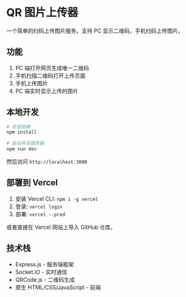 # QR 图片上传器

一个简单的扫码上传图片服务，支持 PC 显示二维码，手机扫码上传图片。

## 功能

1. PC 端打开网页生成唯一二维码
2. 手机扫描二维码打开上传页面
3. 手机上传图片
4. PC 端实时显示上传的图片

## 本地开发

```bash
# 安装依赖
npm install

# 启动开发服务器
npm run dev
```

然后访问 `http://localhost:3000`

## 部署到 Vercel

1. 安装 Vercel CLI: `npm i -g vercel`
2. 登录: `vercel login`
3. 部署: `vercel --prod`

或者直接在 Vercel 网站上导入 GitHub 仓库。

## 技术栈

- Express.js - 服务端框架
- Socket.IO - 实时通信
- QRCode.js - 二维码生成
- 原生 HTML/CSS/JavaScript - 前端

